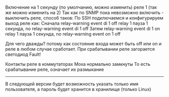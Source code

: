 Включение на 1 секунду (по умолчанию, можно изменить) реле 1 (так же можно изменить на 2)
Так как по SNMP пока невозможно включить - выключить реле, способ таков:
По SSH подключаемся и конфигурируем выход реле как:
    Сначала relay-warning event di 1 off relay 1
    пауза 1 секунда, no relay-warning event di 1 off
    Затем relay-warning event di 1 on relay 1
    пауза 1 секунда, no relay-warning event on 1 off

Для чего дважды? потому как состояние входа может быть off или on и реле в любом случае сработает.
При срабатывании реле загорается светодиод Fault!

Контакты реле в коммутаторах Moxa нормально замкнуты
То есть срабатывание реле, означает их размыкание

--------------------------------------------------------
В следующей версии будет возможность указать только имя пользователя, а пароль будет хранится в хранилище (только Linux)